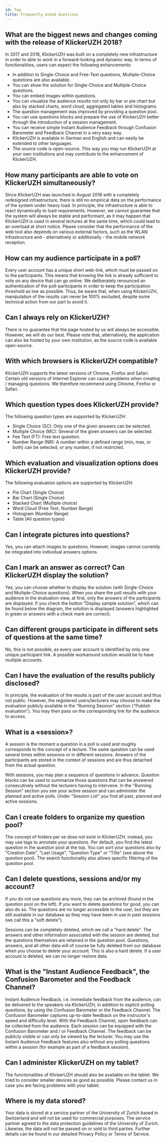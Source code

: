 ```yaml
---
id: faq
title: Frequently Asked Questions
---
```


## What are the biggest news and changes coming with the release of KlickerUZH 2018?

In 2017 and 2018, KlickerUZH was built on a completely new infrastructure in order to able to work in a forward-looking and dynamic way. In terms of functionalities, users can expect the following enhancements:

- In addition to Single-Choice and Free-Text questions, Multiple-Choice questions are also available.
- You can show the solution for Single-Choice and Multiple-Choice questions.
- You can embed images within questions.
- You can visualize the audience results not only by bar or pie chart but also by stacked charts, word cloud, aggregated tables and histograms.
- The question management was improved by providing a question pool.
- You can use questions blocks and prepare the use of KlickerUZH better through the introduction of a session management.
- You can receive simple Instant Audience Feedback through Confusion Barometer and Feedback Channel in a very easy way.
- KlickerUZH is available in German and English and can easily be extended to other languages.
- The source code is open-source. This way you may run KlickerUZH at your own institutions and may contribute to the enhancement of KlickerUZH.

## How many participants are able to vote on KlickerUZH simultaneously?

Since KlickerUZH was launched in August 2018 with a completely redesigned infrastructure, there is still no empirical data on the performance of the system under heavy load. In principle, the infrastructure is able to react dynamically to load requirements. However, we cannot guarantee that the system will always be stable and performant, as it may happen that KlickerUZH is used in several lectures at the same time, which could lead to an overload at short notice. Please consider that the performance of the web tool also depends on various external factors, such as the WLAN infrastructure and - alternatively or additionally - the mobile network reception.

## How can my audience participate in a poll?

Every user account has a unique short web-link, which must be passed on to the participants. This means that knowing the link is already sufficient to vote on any device that can go online. We deliberately renounced an authentication of the poll-participants in order to keep the participation threshold as low as possible. Thus, be aware that, when using KlickerUZH, manipulation of the results can never be 100% excluded, despite some technical action from our part to avoid it.

## Can I always rely on KlickerUZH?

There is no guarantee that the page hosted by us will always be accessible. However, we will do our best. Please note that, alternatively, the application can also be hosted by your own institution, as the source code is available open-source.

## With which browsers is KlickerUZH compatible?

KlickerUZH supports the latest versions of Chrome, Firefox and Safari. Certain old versions of Internet Explorer can cause problems when creating / managing questions. We therefore recommend using Chrome, Firefox or Safari.

## Which question types does KlickerUZH provide?

The following question types are supported by KlickerUZH:

- Single Choice (SC): Only one of the given answers can be selected.
- Multiple Choice (MC): Several of the given answers can be selected.
- Fee Text (FT): Free text question.
- Number Range (NR): A number within a defined range (min, max, or both) can be selected, or any number, if not restricted.

## Which evaluation and visualization options does KlickerUZH provide?

The following evaluation options are supported by KlickerUZH:

- Pie Chart (Single Choice)
- Bar Chart (Single Choice)
- Stacked Chart (Multiple choice)
- Word Cloud (Free Text, Number Range)
- Histogram (Number Range)
- Table (All question types)

## Can I integrate pictures into questions?

Yes, you can attach images to questions. However, images cannot currently be integrated into individual answers options.

## Can I mark an answer as correct? Can KlickerUZH display the solution?

Yes, you can choose whether to display the solution (with Single-Choice and Multiple-Choice questions). When you share the poll results with your audience in the evaluation view, at first, only the answers of the participants are displayed. If you check the button “Display sample solution”, which can be found below the diagram, the solution is displayed (answers highlighted in green or answers with a check mark are correct).

## Can different groups participate in different sets of questions at the same time?

No, this is not possible, as every user account is identified by only one unique participant link. A possible workaround solution would be to have multiple accounts.

## Can I have the evaluation of the results publicly disclosed?

In principle, the evaluation of the results is part of the user account and thus not public. However, the registered users/lecturers may choose to make the evaluation publicly available in the "Running Session" section ("Publish evaluation"). You may then pass on the corresponding link for the audience to access.

## What is a «session»?

A session is the moment a question in a poll is used and roughly corresponds to the concept of a lecture. The same question can be used several times within sessions or in different sessions. Answers of the participants are stored in the context of sessions and are thus detached from the actual question.

With sessions, you may plan a sequence of questions in advance. Question blocks can be used to summarize those questions that can be answered consecutively without the lecturers having to intervene. In the "Running Session" section you see your active session and can administer the planned and active polls. Under "Session List" you find all past, planned and active sessions.

## Can I create folders to organize my question pool?

The concept of folders per se does not exist in KlickerUZH. instead, you may use tags to annotate your questions. Per default, you find the latest question in the question pool at the top. You can sort your questions also by "Creation Date", "Last Usage", "Question Type" or "Title" (see above the question pool). The search functionality also allows specific filtering of the question pool.

## Can I delete questions, sessions and/or my account?

If you do not use questions any more, they can be archived (found in the question pool on the left). If you want to delete questions for good, you can also do so. The questions are no longer accessible to the user, but they are still available in our database as they may have been in use in past sessions (we call this a "soft delete").

Sessions can be completely deleted, which we call a "hard delete". The answers and other information associated with the session are deleted, but the questions themselves are retained in the question pool. Questions, answers, and all other data will of course be fully deleted from our database when you choose to delete your account. This is also a hard delete. If a user account is deleted, we can no longer restore data.

## What is the "Instant Audience Feedback", the Confusion Barometer and the Feedback Channel?

Instant Audience Feedback, i.e. immediate feedback from the audience, can be delivered to the speakers via KlickerUZH, in addition to explicit polling questions, by using the Confusion Barometer or the Feedback Channel. The Confusion Barometer captures up-to-date feedback on the instructor's speed and difficulty level. With the Feedback Channel, open feedback can be collected from the audience. Each session can be equipped with the Confusion Barometer and / or Feedback Channel. The feedback can be publicly visible or can only be viewed by the lecturer. You may use the Instant Audience Feedback features also without any polling questions within a session (for example as part of a feedback session).

## Can I administer KlickerUZH on my tablet?

The functionalities of KlickerUZH should also be available on the tablet. We tried to consider smaller devices as good as possible. Please contact us in case you are facing problems with your tablet.

## Where is my data stored?

Your data is stored at a service partner of the University of Zurich based in Switzerland and will not be used for commercial purposes. The service partner agreed to the data protection guidelines of the University of Zurich. Likewise, the data will not be passed on or sold to third parties. Further details can be found in our detailed Privacy Policy or Terms of Service.

<!-- ## How can I delete questions?

As questions are used within sessions and the answers and evaluation graphs link to a specific question, _deleting a question is not possible_. However, it is possible to [archive questions](question_archive.md). Thus, the question is not deleted entirely but not visible within the question pool anymore. All archived questions can be viewed by setting the filter on the left to "Show Archived". All archived questions are marked with a red label.

## How can I edit questions?

As questions are used within sessions and the answers and evaluation graphs link to a specific question, _editing a question is only partially possible_. The question title and the tags are only used for organization. Therfore, it is possible to change the title and tags at any time. To change the question asked to the audience and the possible answers or input restrictions a [new version](question_edit.md) needs to be created. -->
